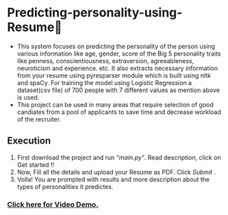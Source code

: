 # Predicting-personality-using-Resume📑
* This system focuses on predicting the personality of the person using various information like age, gender, score of the Big 5 personality traits like penness, conscientiousness, extraversion, agreeableness, neuroticism and experience. etc. It also extracts necessary information from your resume using pyresparser module which is built using nltk and spaCy. For training the model using Logistic Regression a dataset(csv file) of 700 people with 7 different values as mention above is used.
* This project can be used in many areas that require selection of good candiates from a pool of applicants to save time and decrease workload of the recruiter. 
## Execution
1. First download the project and run _"main.py"_. Read description, click on Get started !!
2. Now, Fill all the details and upload your Resume as PDF. Click _Submit_ .
3. Volla! You are prompted with results and more description about the types of personalities it predictes. </br>

### [Click here for Video Demo.](https://drive.google.com/file/d/14KlsWj3Nb3lU_w9duLQS_p9-d0F0nk9A/view?usp=sharing)
